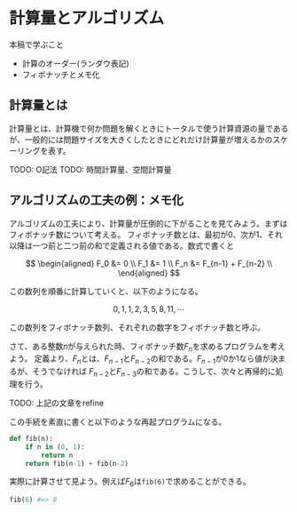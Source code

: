 #  計算量とアルゴリズム

本稿で学ぶこと

* 計算のオーダー(ランダウ表記)
* フィボナッチとメモ化

## 計算量とは

計算量とは、計算機で何か問題を解くときにトータルで使う計算資源の量であるが、一般的には問題サイズを大きくしたときにどれだけ計算量が増えるかのスケーリングを表す。

TODO: O記法
TODO: 時間計算量、空間計算量

## アルゴリズムの工夫の例：メモ化

アルゴリズムの工夫により、計算量が圧倒的に下がることを見てみよう。まずはフィボナッチ数について考える。
フィボナッチ数とは、最初が0、次が1、それ以降は一つ前と二つ前の和で定義される値である。数式で書くと

$$
\begin{aligned}
F_0 &= 0 \\
F_1 &= 1 \\
F_n &= F_{n-1} + F_{n-2} \\
\end{aligned}
$$

この数列を順番に計算していくと、以下のようになる。

$$
0, 1, 1, 2, 3, 5, 8, 11, \cdots
$$

この数列をフィボナッチ数列、それぞれの数字をフィボナッチ数と呼ぶ。

さて、ある整数$n$が与えられた時、フィボナッチ数$F_n$を求めるプログラムを考えよう。
定義より、$F_n$とは、$F_{n-1}$と$F_{n-2}$の和である。$F_{n-1}$が0か1なら値が決まるが、そうでなければ
$F_{n-2}$と$F_{n-3}$の和である。こうして、次々と再帰的に処理を行う。

TODO: 上記の文章をrefine

この手続を素直に書くと以下のような再起プログラムになる。

```py
def fib(n):
    if n in (0, 1):
        return n
    return fib(n-1) + fib(n-2)
```

実際に計算させて見よう。例えば$F_{6}$は`fib(6)`で求めることができる。

```py
fib(6) #=> 8
```